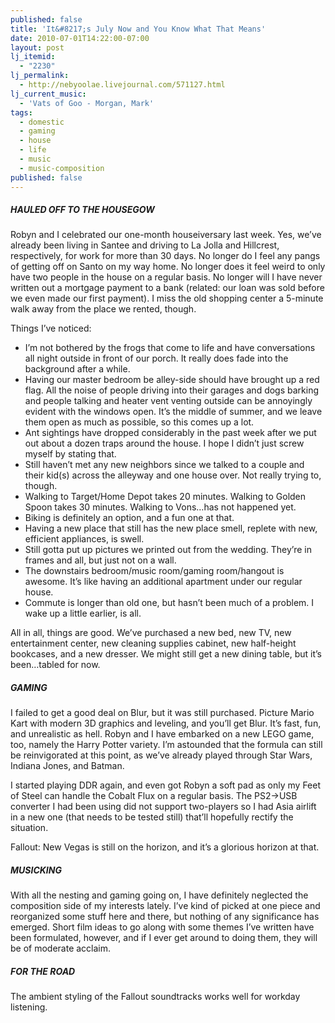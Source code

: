 ```yaml
---
published: false
title: 'It&#8217;s July Now and You Know What That Means'
date: 2010-07-01T14:22:00-07:00
layout: post
lj_itemid:
  - "2230"
lj_permalink:
  - http://nebyoolae.livejournal.com/571127.html
lj_current_music:
  - 'Vats of Goo - Morgan, Mark'
tags:
  - domestic
  - gaming
  - house
  - life
  - music
  - music-composition
published: false
---
```

##### HAULED OFF TO THE HOUSEGOW

Robyn and I celebrated our one-month houseiversary last week. Yes, we&#8217;ve already been living in Santee and driving to La Jolla and Hillcrest, respectively, for work for more than 30 days. No longer do I feel any pangs of getting off on Santo on my way home. No longer does it feel weird to only have two people in the house on a regular basis. No longer will I have never written out a mortgage payment to a bank (related: our loan was sold before we even made our first payment). I miss the old shopping center a 5-minute walk away from the place we rented, though.

<!--more-->

Things I&#8217;ve noticed:

  * I&#8217;m not bothered by the frogs that come to life and have conversations all night outside in front of our porch. It really does fade into the background after a while.
  * Having our master bedroom be alley-side should have brought up a red flag. All the noise of people driving into their garages and dogs barking and people talking and heater vent venting outside can be annoyingly evident with the windows open. It&#8217;s the middle of summer, and we leave them open as much as possible, so this comes up a lot.
  * Ant sightings have dropped considerably in the past week after we put out about a dozen traps around the house. I hope I didn&#8217;t just screw myself by stating that.
  * Still haven&#8217;t met any new neighbors since we talked to a couple and their kid(s) across the alleyway and one house over. Not really trying to, though.
  * Walking to Target/Home Depot takes 20 minutes. Walking to Golden Spoon takes 30 minutes. Walking to Vons&#8230;has not happened yet.
  * Biking is definitely an option, and a fun one at that.
  * Having a new place that still has the new place smell, replete with new, efficient appliances, is swell.
  * Still gotta put up pictures we printed out from the wedding. They&#8217;re in frames and all, but just not on a wall.
  * The downstairs bedroom/music room/gaming room/hangout is awesome. It&#8217;s like having an additional apartment under our regular house.
  * Commute is longer than old one, but hasn&#8217;t been much of a problem. I wake up a little earlier, is all.

All in all, things are good. We&#8217;ve purchased a new bed, new TV, new entertainment center, new cleaning supplies cabinet, new half-height bookcases, and a new dresser. We might still get a new dining table, but it&#8217;s been&#8230;tabled for now.

##### GAMING

I failed to get a good deal on Blur, but it was still purchased. Picture Mario Kart with modern 3D graphics and leveling, and you&#8217;ll get Blur. It&#8217;s fast, fun, and unrealistic as hell. Robyn and I have embarked on a new LEGO game, too, namely the Harry Potter variety. I&#8217;m astounded that the formula can still be reinvigorated at this point, as we&#8217;ve already played through Star Wars, Indiana Jones, and Batman.

I started playing DDR again, and even got Robyn a soft pad as only my Feet of Steel can handle the Cobalt Flux on a regular basis. The PS2->USB converter I had been using did not support two-players so I had Asia airlift in a new one (that needs to be tested still) that&#8217;ll hopefully rectify the situation.

Fallout: New Vegas is still on the horizon, and it&#8217;s a glorious horizon at that.

##### MUSICKING

With all the nesting and gaming going on, I have definitely neglected the composition side of my interests lately. I&#8217;ve kind of picked at one piece and reorganized some stuff here and there, but nothing of any significance has emerged. Short film ideas to go along with some themes I&#8217;ve written have been formulated, however, and if I ever get around to doing them, they will be of moderate acclaim.

##### FOR THE ROAD

The ambient styling of the Fallout soundtracks works well for workday listening.
